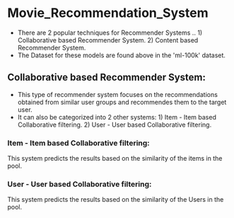 # Movie_Recommendation_System

<ul>
 <li>There are 2 popular techniques for Recommender Systems ..
               1)  Collaborative based Recommender System.
               2) Content based Recommender System.
 </li>
  
 <li>The Dataset for these models are found above in the 'ml-100k' dataset.  </li>
 </ul>

## Collaborative based Recommender System:

<ul>
<li>This type of recommender system focuses on the recommendations obtained from similar user groups and recommendes them to the target user.</li>
 
<li> It can also be categorized into 2 other systems:
        1) Item - Item based Collaborative filtering.
        2) User - User based Collaborative filtering.
</li>
</ul>

### Item - Item based Collaborative filtering:

   This system predicts the results based on the similarity of the items in the pool.
   
### User - User based Collaborative filtering:

   This system predicts the results based on the similarity of the Users in the pool.
